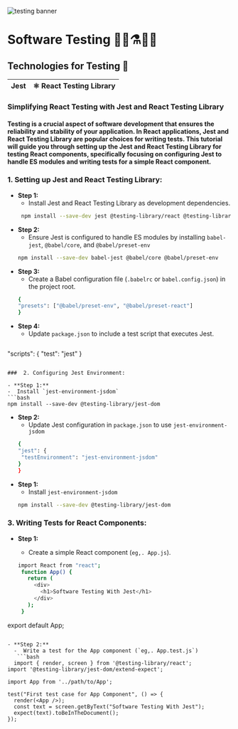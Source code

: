 ![testing banner](https://i.ibb.co/yQq8jxF/software-testing.jpg)
# Software Testing 🔬📰⚗️👨‍🔬


## Technologies for Testing 🚩
| Jest               |⚛ React Testing Library |
|------------------------|------------------- |

### Simplifying React Testing with Jest and React Testing Library
#### Testing is a crucial aspect of software development that ensures the reliability and stability of your application. In React applications, Jest and React Testing Library are popular choices for writing tests. This tutorial will guide you through setting up the Jest and React Testing Library for testing React components, specifically focusing on configuring Jest to handle ES modules and writing tests for a simple React component.

### 1. Setting up Jest and React Testing Library:

- **Step 1:**
  - Install Jest and React Testing Library as development dependencies.
   ```bash
    npm install --save-dev jest @testing-library/react @testing-library/jest-dom
   ```
- **Step 2:**
  -  Ensure Jest is configured to handle ES modules by installing `babel-jest`, `@babel/core`, and `@babel/preset-env`
   ```bash
   npm install --save-dev babel-jest @babel/core @babel/preset-env
   ```
- **Step 3:**
  -  Create a Babel configuration file (`.babelrc` or `babel.config.json`) in the project root.
   ```bash
   {
   "presets": ["@babel/preset-env", "@babel/preset-react"]
   }
   ```
- **Step 4:**
  -  Update `package.json` to include a test script that executes Jest.
   ```bash
 "scripts": {
  "test": "jest"
}
   ```

###  2. Configuring Jest Environment:

- **Step 1:**
  -  Install `jest-environment-jsdom`
   ```bash
  npm install --save-dev @testing-library/jest-dom
   ```
- **Step 2:**
  -   Update Jest configuration in `package.json` to use `jest-environment-jsdom`
   ```bash
  {
  "jest": {
    "testEnvironment": "jest-environment-jsdom"
  }
   }
   ```
- **Step 1:**
  -  Install `jest-environment-jsdom`
   ```bash
  npm install --save-dev @testing-library/jest-dom
   ```

### 3. Writing Tests for React Components:

- **Step 1:**
  -  Create a simple React component (`eg,. App.js`).

   ```bash
  import React from "react";
    function App() {
      return (
        <div>
          <h1>Software Testing With Jest</h1>
        </div>
      );
    }
export default App;
```

- **Step 2:**
  -  Write a test for the App component (`eg,. App.test.js`)
   ```bash
  import { render, screen } from '@testing-library/react';
import '@testing-library/jest-dom/extend-expect'; 

import App from '../path/to/App'; 

test("First test case for App Component", () => {
  render(<App />);
  const text = screen.getByText("Software Testing With Jest");
  expect(text).toBeInTheDocument();
});

 ```




